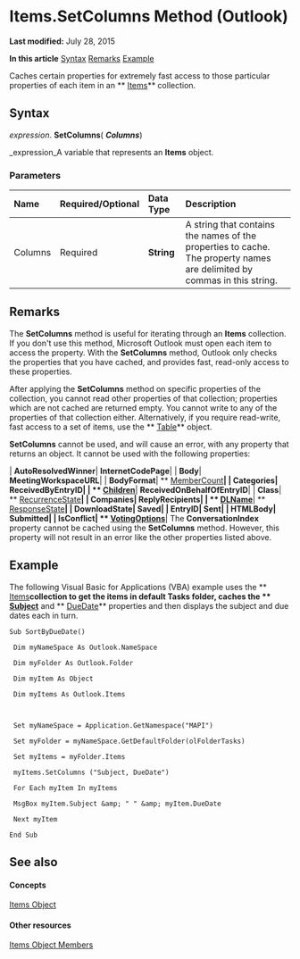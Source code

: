 
# Items.SetColumns Method (Outlook)

 **Last modified:** July 28, 2015

 **In this article**
 [Syntax](#sectionSection0)
 [Remarks](#sectionSection1)
 [Example](#sectionSection2)


Caches certain properties for extremely fast access to those particular properties of each item in an  ** [Items](3a99730b-e62a-5ca6-f6ec-911c95173242.md)** collection.


## Syntax
<a name="sectionSection0"> </a>

 _expression_. **SetColumns**( **_Columns_**)

 _expression_A variable that represents an  **Items** object.


### Parameters



|**Name**|**Required/Optional**|**Data Type**|**Description**|
|:-----|:-----|:-----|:-----|
|Columns|Required| **String**|A string that contains the names of the properties to cache. The property names are delimited by commas in this string.|

## Remarks
<a name="sectionSection1"> </a>

The  **SetColumns** method is useful for iterating through an **Items** collection. If you don't use this method, Microsoft Outlook must open each item to access the property. With the **SetColumns** method, Outlook only checks the properties that you have cached, and provides fast, read-only access to these properties.

After applying the  **SetColumns** method on specific properties of the collection, you cannot read other properties of that collection; properties which are not cached are returned empty. You cannot write to any of the properties of that collection either. Alternatively, if you require read-write, fast access to a set of items, use the ** [Table](0affaafd-93fe-227a-acee-e09a86cadc20.md)** object.

 **SetColumns** cannot be used, and will cause an error, with any property that returns an object. It cannot be used with the following properties:



| **AutoResolvedWinner**| **InternetCodePage**|
| **Body**| **MeetingWorkspaceURL**|
| **BodyFormat**| ** [MemberCount](56e3aa96-4e2a-bdf9-93a1-daa206fb8d30.md)**|
| **Categories**| **ReceivedByEntryID**|
| ** [Children](e002308f-4488-ad1f-a6de-3768c8c2f414.md)**| **ReceivedOnBehalfOfEntryID**|
| **Class**| ** [RecurrenceState](dd435d09-8cb0-8efe-c947-88c90951f64e.md)**|
| **Companies**| **ReplyRecipients**|
| ** [DLName](38d027b7-89f9-1659-84e0-35473b07c088.md)**| ** [ResponseState](91f1d4a1-f55b-7379-c1a8-c302bac25a6c.md)**|
| **DownloadState**| **Saved**|
| **EntryID**| **Sent**|
| **HTMLBody**| **Submitted**|
| **IsConflict**| ** [VotingOptions](696b6dfe-1840-d43b-e6ec-e410a387665c.md)**|
The  **ConversationIndex** property cannot be cached using the **SetColumns** method. However, this property will not result in an error like the other properties listed above.


## Example
<a name="sectionSection2"> </a>

The following Visual Basic for Applications (VBA) example uses the  ** [Items](3a99730b-e62a-5ca6-f6ec-911c95173242.md)**collection to get the items in default Tasks folder, caches the  ** [Subject](5f3e465d-ac2b-a573-0e85-1134e65df017.md)** and ** [DueDate](4705b840-8bb5-97eb-aa20-1c17cf403653.md)** properties and then displays the subject and due dates each in turn.


```
Sub SortByDueDate() 
 
 Dim myNameSpace As Outlook.NameSpace 
 
 Dim myFolder As Outlook.Folder 
 
 Dim myItem As Object 
 
 Dim myItems As Outlook.Items 
 
 
 
 Set myNameSpace = Application.GetNamespace("MAPI") 
 
 Set myFolder = myNameSpace.GetDefaultFolder(olFolderTasks) 
 
 Set myItems = myFolder.Items 
 
 myItems.SetColumns ("Subject, DueDate") 
 
 For Each myItem In myItems 
 
 MsgBox myItem.Subject &amp; " " &amp; myItem.DueDate 
 
 Next myItem 
 
End Sub
```


## See also
<a name="sectionSection2"> </a>


#### Concepts


 [Items Object](3a99730b-e62a-5ca6-f6ec-911c95173242.md)
#### Other resources


 [Items Object Members](bcc2cf6c-b6fb-e1a2-1d5c-d7e2bdf6b7dc.md)
